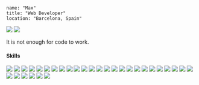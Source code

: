 
```
name: "Max"
title: "Web Developer"
location: "Barcelona, Spain"
```

<a href="https://www.linkedin.com/in/maxbelkin/" target="_blank"><img src="https://img.shields.io/badge/MaxBelkin-0077B5?style=for-the-badge&logo=linkedin&logoColor=white"></img></a>
<a href="https://open.spotify.com/playlist/5rLukU6OZxm1YZAZ9bJXoq?si=c0ffdd80f90f4020" target="_blank"><img src="https://img.shields.io/badge/playlist-1ED760?&style=for-the-badge&logo=spotify&logoColor=white"></img></a>

It is not enough for code to work.

#### Skills
<div>
  <img src="https://img.shields.io/badge/HTML5-E34F26"/>
  <img src="https://img.shields.io/badge/CSS3-1572B6"/>
  <img src="https://img.shields.io/badge/Sass-CC6699"/>
 
  <img src="https://img.shields.io/badge/JavaScript-323330"/>
  <img src="https://img.shields.io/badge/TypeScript-007ACC"/>
  <img src="https://img.shields.io/badge/Java-ED8B00"/>
  <img src="https://img.shields.io/badge/Kotlin-0095D5"/>
  <img src="https://img.shields.io/badge/Rust-orange"/>
  <img src="https://img.shields.io/badge/Solidity-e6e6e6"/>

  <img src="https://img.shields.io/badge/Vue.js-35495E"/>
  <img src="https://img.shields.io/badge/Nuxt.js-00C58E"/>
  <img src="https://img.shields.io/badge/Angular-DD0031"/>
  <img src="https://img.shields.io/badge/React-20232A"/>
  
  <img src="https://img.shields.io/badge/Node.js-339933"/>
  <img src="https://img.shields.io/badge/Express.js-339933"/>
  <img src="https://img.shields.io/badge/Spring-6DB33F"/>
  
  <img src="https://img.shields.io/badge/ThreeJs-2C293D"/>
  <img src="https://img.shields.io/badge/D3.js-F9A03C"/>
  
  <img src="https://img.shields.io/badge/Jest-C21325"/>
  <img src="https://img.shields.io/badge/Cypress-17202C"/>
  
  <img src="https://img.shields.io/badge/Webpack-8DD6F9"/>
  <img src="https://img.shields.io/badge/Docker-2CA5E0"/>
  
  <img src="https://img.shields.io/badge/Postman-FF6C37"/>
  <img src="https://img.shields.io/badge/Firebase-ffca28"/>
  <img src="https://img.shields.io/badge/PostgreSQL-316192"/>
  <img src="https://img.shields.io/badge/MongoDB-4EA94B"/>
  
  <img src="https://img.shields.io/badge/Figma-F24E1E"/>
  <img src="https://img.shields.io/badge/Adobe%20XD-470137"/>
  
  <img src="https://img.shields.io/badge/Ubuntu-E95420"/>
  <img src="https://img.shields.io/badge/Mac%20OS-lightgray"/>
  <img src="https://img.shields.io/badge/Windows-0078D6"/>
</div>
